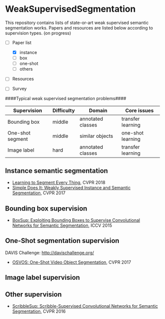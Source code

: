 # WeakSupervisedSegmentation
This repository contains lists of state-or-art weak supervised semantic segmentation works. Papers and resources are listed below according to supervision types.
(on progress)

- [ ] Paper list
	- [x] instance
	- [ ] box
	- [ ] one-shot
	- [ ] others 
- [ ] Resources
- [ ] Survey


####Typical weak supervised segmentation problems####


| Supervision | Difficulty | Domain | Core issues |
| ---- | ---- | ---- | ---- |
| Bounding box | middle | annotated classes | transfer learning |
| One-shot segment | middle | similar objects | one-shot learning |
| Image label | hard | annotated classes | transfer learning |


Instance semantic segmentation
----

* [Learning to Segment Every Thing](https://arxiv.org/abs/1711.10370), CVPR 2018
* [Simple Does It: Weakly Supervised Instance and Semantic Segmentation](https://arxiv.org/abs/1603.07485), CVPR 2017

Bounding box supervision
----
* [BoxSup: Exploiting Bounding Boxes to Supervise Convolutional Networks for Semantic Segmentation](https://arxiv.org/abs/1503.01640), ICCV 2015


One-Shot segmentation supervision
----
DAVIS Challenge: <http://davischallenge.org/>
* [OSVOS: One-Shot Video Object Segmentation](http://www.vision.ee.ethz.ch/~cvlsegmentation/osvos/), CVPR 2017

Image label supervision
----

Other supervision
----
* [ScribbleSup: Scribble-Supervised Convolutional Networks for Semantic Segmentation](https://arxiv.org/abs/1604.05144), CVPR 2016

